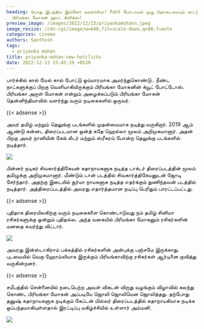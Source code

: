 ```yaml
---
heading: பொது இடத்தில இவ்ளோ கவர்ச்சியா! Pant போடாமல் முழு தொடையையும் காட்டும்
  பிரியங்கா மோகன் ஹாட் கிளிக்ஸ்!
preview_image: /images/2022/12/13/priyankamohann.jpeg
image_resize: /cdn-cgi/image/w=640,fit=scale-down,q=80,f=auto
categories: cinema
authors: Santhosh
tags:
  - priyanka mohan
title: priyanka-mohan-new-hotclicks
date: 2022-12-13 15:45:19 +0530
---
```

பார்க்கில் கால் மேல் கால் போட்டு ஒய்யாரமாக அமர்ந்துகொண்டு.. நீண்ட நாட்களுக்குப் பிறகு வெளியாகியிருக்கும் பிரியங்கா மோகனின் க்யூட் போட்டோஸ்.
பிரியங்கா அருள் மோகன் என்றும் அழைக்கப்படும் பிரியங்கா மோகன் தென்னிந்தியாவில் வளர்ந்து வரும் நடிகைகளில் ஒருவர். 

{{< adsense >}}

அவர் தமிழ் மற்றும் தெலுங்கு படங்களில் முதன்மைமாக நடித்து வருகிறார்.  2019 ஆம் ஆண்டு கன்னட திரைப்படமான ஒன்த் கதே ஹெல்லா மூலம் அறிமுகமானார். அதன் பிறகு அவர் நானியின் கேங் லீடர் மற்றும் ஸ்ரீகரம் போன்ற தெலுங்கு படங்களில் நடித்தார். 


![](/images/2022/12/13/priyanka-mohan-new-hotclicks.jpeg)

பின்னர் நடிகர் சிவகார்த்திகேயன் கதாநாயகனாக நடித்த டாக்டர் திரைப்படத்தின் மூலம் தமிழுக்கு அறிமுகமானார். மீண்டும் டான் படத்தில் சிவகார்த்திகேயனுடன் ஜோடி சேர்ந்தார். அதற்கு இடையில் சூர்யா நாயகனாக நடித்த  எதர்க்கும் துணிந்தவன் படத்தில் நடித்தார். அத்திரைப்படத்தில் அவரது எதார்த்தமான நடிப்பு பெரிதும் பாரட்டப்பட்டது. 

{{< adsense >}}


புதிதாக திரையிலகிற்கு வரும் நடிகைகளை கொண்டாடுவது நம் தமிழ் சினிமா ரசிகர்களுக்கு ஒன்றும் புதிதல்ல. அந்த வகையில் பிரியங்கா மோகனும் ரசிகர்களின் மனதை கவர்ந்து விட்டார். 

![](/images/2022/12/13/priyanka-mohan-new-hotclicks22.jpeg)

அவரது இன்ஸ்டாகிராம் பக்கத்தில் ரசிகர்களின் அன்புக்கு பஞ்சமே இருக்காது. புடவையில் வெகு ஹோம்லியாக இருக்கும் பிரியங்காவிற்கு  ரசிகர்கள் ஆர்டினை  குவித்து வருகின்றனர். 

{{< adsense >}}


சமீபத்தில் சென்னையில் நடைபெற்ற அவள் விகடன் விருது வழங்கும் விழாவில் கலந்து கொண்ட பிரியங்கா மோகன் அப்படியே ஜொலி ஜொலியென ஜொலித்தது.‌ தற்போது தனுஷ் கதாநாயகனாக நடிக்கும் கேப்டன் மில்லர் திரைப்படத்தில் கதாநாயகியாக நடிக்க ஒப்பந்தமாகியுள்ளதால் இரட்டிப்பு மகிழ்ச்சியில் உள்ளார் அம்மனி.

![](/images/2022/12/13/priyanka-mohan-new-hotclicks44.jpeg)